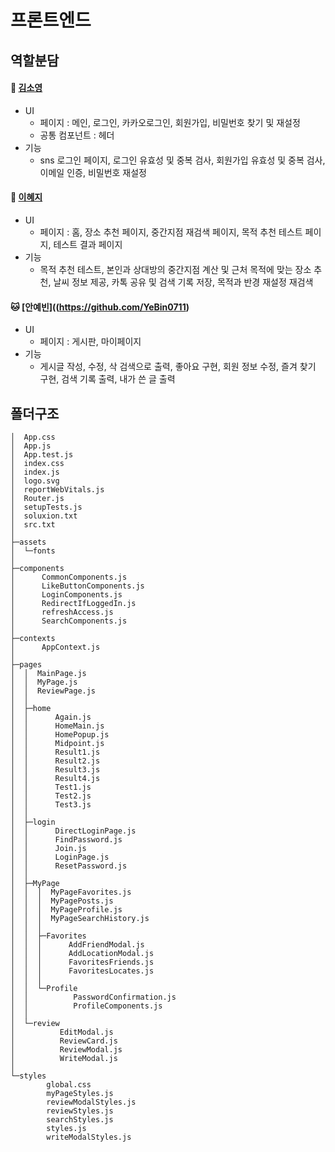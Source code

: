 # 프론트엔드

## 역할분담
#### 🫧 [김소영](https://github.com/soyoung2118)
* UI
  * 페이지 : 메인, 로그인, 카카오로그인, 회원가입, 비밀번호 찾기 및 재설정
  * 공통 컴포넌트 : 헤더
* 기능
  * sns 로그인 페이지, 로그인 유효성 및 중복 검사, 회원가입 유효성 및 중복 검사, 이메일 인증, 비밀번호 재설정

#### 🎀 [이혜지](https://github.com/haejee0514) 
* UI
  * 페이지 : 홈, 장소 추천 페이지, 중간지점 재검색 페이지, 목적 추천 테스트 페이지, 테스트 결과 페이지
* 기능
  * 목적 추천 테스트, 본인과 상대방의 중간지점 계산 및 근처 목적에 맞는 장소 추천, 날씨 정보 제공, 카톡 공유 및 검색 기록 저장, 목적과 반경 재설정 재검색

#### 🐱 [안예빈]((https://github.com/YeBin0711)
* UI
  * 페이지 : 게시판, 마이페이지
* 기능
  * 게시글 작성, 수정, 삭 검색으로 출력, 좋아요 구현, 회원 정보 수정, 즐겨 찾기 구현, 검색 기록 출력, 내가 쓴 글 출력
  
## 폴더구조
``` 
│  App.css
│  App.js
│  App.test.js
│  index.css
│  index.js
│  logo.svg
│  reportWebVitals.js
│  Router.js
│  setupTests.js
│  soluxion.txt
│  src.txt
│  
├─assets
│  └─fonts
│          
├─components
│      CommonComponents.js
│      LikeButtonComponents.js
│      LoginComponents.js
│      RedirectIfLoggedIn.js
│      refreshAccess.js
│      SearchComponents.js
│      
├─contexts
│      AppContext.js
│      
├─pages
│  │  MainPage.js
│  │  MyPage.js
│  │  ReviewPage.js
│  │  
│  ├─home
│  │      Again.js
│  │      HomeMain.js
│  │      HomePopup.js
│  │      Midpoint.js
│  │      Result1.js
│  │      Result2.js
│  │      Result3.js
│  │      Result4.js
│  │      Test1.js
│  │      Test2.js
│  │      Test3.js
│  │      
│  ├─login
│  │      DirectLoginPage.js
│  │      FindPassword.js
│  │      Join.js
│  │      LoginPage.js
│  │      ResetPassword.js
│  │      
│  ├─MyPage
│  │  │  MyPageFavorites.js
│  │  │  MyPagePosts.js
│  │  │  MyPageProfile.js
│  │  │  MyPageSearchHistory.js
│  │  │  
│  │  ├─Favorites
│  │  │      AddFriendModal.js
│  │  │      AddLocationModal.js
│  │  │      FavoritesFriends.js
│  │  │      FavoritesLocates.js
│  │  │      
│  │  └─Profile
│  │          PasswordConfirmation.js
│  │          ProfileComponents.js
│  │          
│  └─review
│          EditModal.js
│          ReviewCard.js
│          ReviewModal.js
│          WriteModal.js
│          
└─styles
        global.css
        myPageStyles.js
        reviewModalStyles.js
        reviewStyles.js
        searchStyles.js
        styles.js
        writeModalStyles.js

```
